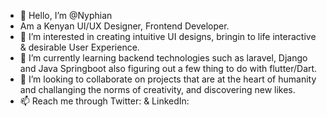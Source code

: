 - 👋 Hello, I’m @Nyphian
- Am a Kenyan UI/UX Designer, Frontend Developer.
- 👀 I’m interested in creating intuitive UI designs, bringin to life interactive & desirable User Experience.
- 🌱 I’m currently learning backend technologies such as laravel, Django and Java Springboot also figuring out a few thing to do with flutter/Dart.
- 💞️ I’m looking to collaborate on projects that are at the heart of humanity and challanging the norms of creativity, and discovering new likes.
- 📫 Reach me through Twitter: & LinkedIn:
